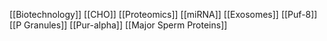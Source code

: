 [[Biotechnology]]
[[CHO]]
[[Proteomics]]
[[miRNA]]
[[Exosomes]]
[[Puf-8]]
[[P Granules]]
[[Pur-alpha]]
[[Major Sperm Proteins]]

